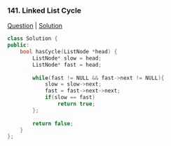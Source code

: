 ### 141. Linked List Cycle

[Question](https://leetcode.com/problems/linked-list-cycle/)
| [Solution](https://leetcode.com/submissions/detail/553478765/)

```c++
class Solution {
public:
    bool hasCycle(ListNode *head) {
        ListNode* slow = head;
        ListNode* fast = head;
        
        while(fast != NULL && fast->next != NULL){
            slow = slow->next;
            fast = fast->next->next;
            if(slow == fast)
                return true;
        };
        
        return false;
    }
};
```